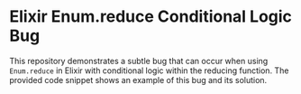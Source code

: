 # Elixir Enum.reduce Conditional Logic Bug

This repository demonstrates a subtle bug that can occur when using `Enum.reduce` in Elixir with conditional logic within the reducing function. The provided code snippet shows an example of this bug and its solution.